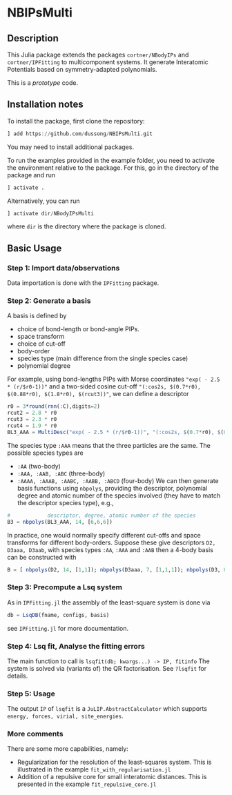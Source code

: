 # NBIPsMulti

## Description

This Julia package extends the packages `cortner/NBodyIPs` and `cortner/IPFitting` to multicomponent systems. It generate Interatomic Potentials based on symmetry-adapted polynomials.

This is a *prototype* code.

## Installation notes

To install the package, first clone the repository:
```julia
] add https://github.com/dussong/NBIPsMulti.git
```
You may need to install additional packages.

To run the examples provided in the example folder, you need to activate the environment relative to the package. For this, go in the directory of the package and run
```julia
] activate .
```
Alternatively, you can run
```julia
] activate dir/NBodyIPsMulti
```
where `dir` is the directory where the package is cloned.


## Basic Usage

### Step 1: Import data/observations

Data importation is done with the `IPFitting` package.

### Step 2: Generate a basis

A basis is defined by
* choice of bond-length or bond-angle PIPs.
* space transform
* choice of cut-off
* body-order
* species type (main difference from the single species case)
* polynomial degree

For example, using bond-lengths PIPs with Morse coordinates `"exp( - 2.5 * (r/$r0-1))"` and a two-sided cosine cut-off `"(:cos2s, $(0.7*r0), $(0.88*r0), $(1.8*r0), $(rcut3))"`, we can define a descriptor
```julia
r0 = 3*round(rnn(:C),digits=2)
rcut2 = 2.8 * r0
rcut3 = 2.3 * r0
rcut4 = 1.9 * r0
BL3_AAA = MultiDesc("exp( - 2.5 * (r/$r0-1))", "(:cos2s, $(0.7*r0), $(0.88*r0), $(1.8*r0), $(rcut3))",Val(:AAA))
```
The species type `:AAA` means that the three particles are the same. The possible species types are
* `:AA` (two-body)
* `:AAA, :AAB, :ABC` (three-body)
* `:AAAA, :AAAB, :AABC, :AABB, :ABCD` (four-body)
We can then generate basis functions using `nbpolys`, providing the descriptor, polynomial degree and atomic number of the species involved (they have to match the descriptor species type), e.g.,
```julia
#            descriptor, degree, atomic number of the species
B3 = nbpolys(BL3_AAA, 14, [6,6,6])
```
In practice, one would normally specify different cut-offs and space transforms
for different body-orders. Suppose these give descriptors `D2, D3aaa, D3aab`, with species types `:AA`, `:AAA` and `:AAB` then
a 4-body basis can be constructed with
```julia
B = [ nbpolys(D2, 14, [1,1]); nbpolys(D3aaa, 7, [1,1,1]); nbpolys(D3, 8, [1,1,6]) ]
```

### Step 3: Precompute a Lsq system

As in `IPFitting.jl` the assembly of the least-square system is done via
```julia
db = LsqDB(fname, configs, basis)
```
see `IPFitting.jl` for more documentation.

### Step 4: Lsq fit, Analyse the fitting errors

The main function to call is
`lsqfit(db; kwargs...) -> IP, fitinfo`
The system is solved via (variants of) the QR factorisation. See `?lsqfit`
for details.

### Step 5: Usage

The output `IP` of `lsqfit` is a `JuLIP.AbstractCalculator` which supports
`energy, forces, virial, site_energies`.

### More comments

There are some more capabilities, namely:
* Regularization for the resolution of the least-squares system. This is illustrated in the example `fit_with_regularisation.jl`
* Addition of a repulsive core for small interatomic distances. This is presented in the example `fit_repulsive_core.jl`

